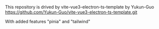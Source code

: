 This repository is drived by vite-vue3-electron-ts-template by Yukun-Guo
https://github.com/Yukun-Guo/vite-vue3-electron-ts-template.git

With added features "pinia" and "tailwind"

